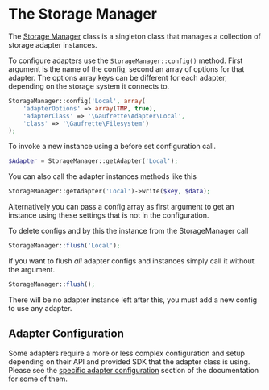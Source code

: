 The Storage Manager
===================

The [Storage Manager](../../src/Storage/StorageManager.php) class is a singleton class that manages a collection of storage adapter instances.

To configure adapters use the ```StorageManager::config()``` method. First argument is the name of the config, second an array of options for that adapter. The options array keys can be different for each adapter, depending on the storage system it connects to.

```php
StorageManager::config('Local', array(
	'adapterOptions' => array(TMP, true),
	'adapterClass' => '\Gaufrette\Adapter\Local',
	'class' => '\Gaufrette\Filesystem')
);
````

To invoke a new instance using a before set configuration call.

```php
$Adapter = StorageManager::getAdapter('Local');
```

You can also call the adapter instances methods like this

```php
StorageManager::getAdapter('Local')->write($key, $data);
```

Alternatively you can pass a config array as first argument to get an instance using these settings that is not in the configuration.

To delete configs and by this the instance from the StorageManager call

```php
StorageManager::flush('Local');
```

If you want to flush *all* adapter configs and instances simply call it without the argument.

```php
StorageManager::flush();
```

There will be no adapter instance left after this, you must add a new config to use any adapter.

Adapter Configuration
---------------------

Some adapters require a more or less complex configuration and setup depending on their API and provided SDK that the adapter class is using. Please see the [specific adapter configuration](Specific-Adapter-Configurations.md) section of the documentation for some of them.
